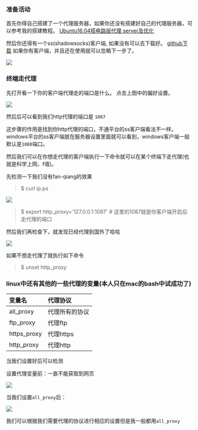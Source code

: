 ### 准备活动

首先你得自己搭建了一个代理服务器，如果你还没有搭建好自己的代理服务器，可以参考我的搭建教程。
[Ubuntu16.04搭电路层代理 server及优化](https://www.jianshu.com/p/14f474626914)

然后你还得有一个ss(shadowsocks)客户端, 如果没有可以去下载好。
[github下载](https://github.com/zhoudaxiaa/ss-client)
如果你有客户端，并且还在使用就可以忽略下一步了。

![](https://upload-images.jianshu.io/upload_images/13859457-2951b25726211222.png?imageMogr2/auto-orient/strip%7CimageView2/2/w/1240)

### 终端走代理

 先打开看一下你的客户端代理走的端口是什么。
点击上图中的偏好设置。

![](https://upload-images.jianshu.io/upload_images/13859457-bc886976de27bf28.png?imageMogr2/auto-orient/strip%7CimageView2/2/w/1240)

然后后可以看到我们http代理的端口是 `1087`

这步骤的作用是找到你http代理的端口，不通平台的ss客户端看法不一样。windows平台的ss客户端就在服务器设置里面就可以看到，windows客户端一般默认是`1080`端口。

然后我们可以在你想走代理的客户端执行一下命令就可以在某个终端下走代理(也就是科学上网，f墙)。

先检测一下我们没有fan-qiang的效果
>$ curl ip.ps

![](https://upload-images.jianshu.io/upload_images/13859457-83fe6d88281cbd62.png?imageMogr2/auto-orient/strip%7CimageView2/2/w/1240)

>$ export http_proxy='127.0.0.1:1087' # 这里的1087就是你客户端开启后走代理的端口


然后我们再检查下，就发现已经代理到国外了哈哈

![](https://upload-images.jianshu.io/upload_images/13859457-c9721ed6913d3351.png?imageMogr2/auto-orient/strip%7CimageView2/2/w/1240)

如果不想走代理了就执行如下命令

>$ unset http_proxy

### linux中还有其他的一些代理的变量(本人只在mac的bash中试成功了)
|变量名          | 代理协议             |
|:--                 |:--                         |
|all_proxy      |   代理所有的协议 |
|ftp_proxy     |   代理ftp               |
|https_proxy |   代理https           |
|http_proxy   |  代理http              |

当我们设置好后可以检测

设置代理变量前：一直不能获取到网页

![](https://upload-images.jianshu.io/upload_images/13859457-639b5a4e520b66a6.png?imageMogr2/auto-orient/strip%7CimageView2/2/w/1240)

当我们设置`all_proxy`后：

![](https://upload-images.jianshu.io/upload_images/13859457-ab3d274ca3ffd214.png?imageMogr2/auto-orient/strip%7CimageView2/2/w/1240)

我们可以根据我们需要代理的协议进行相应的设置但是我一般都用`all_proxy`